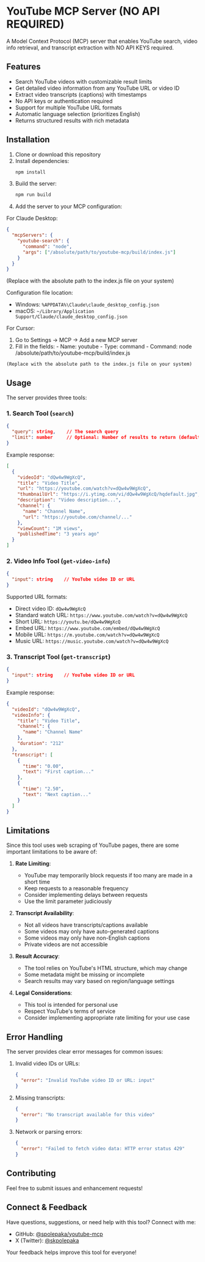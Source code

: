 # YouTube MCP Server (NO API REQUIRED)

A Model Context Protocol (MCP) server that enables YouTube search, video info retrieval, and transcript extraction with NO API KEYS required.

## Features

* Search YouTube videos with customizable result limits
* Get detailed video information from any YouTube URL or video ID
* Extract video transcripts (captions) with timestamps
* No API keys or authentication required
* Support for multiple YouTube URL formats
* Automatic language selection (prioritizes English)
* Returns structured results with rich metadata

## Installation

1. Clone or download this repository
2. Install dependencies:
   ```bash
   npm install
   ```
3. Build the server:
   ```bash
   npm run build
   ```
4. Add the server to your MCP configuration:

  For Claude Desktop:
  ```json
  {
    "mcpServers": {
      "youtube-search": {
        "command": "node",
        "args": ["/absolute/path/to/youtube-mcp/build/index.js"]
      }
    }
  }
  ```
  (Replace with the absolute path to the index.js file on your system)

  Configuration file location:
  - Windows: `%APPDATA%\Claude\claude_desktop_config.json`
  - macOS: `~/Library/Application Support/Claude/claude_desktop_config.json`

  For Cursor:
  1. Go to Settings → MCP → Add a new MCP server
  2. Fill in the fields:
    - Name: youtube
    - Type: command
    - Command: node /absolute/path/to/youtube-mcp/build/index.js
    
    (Replace with the absolute path to the index.js file on your system)

## Usage

The server provides three tools:

### 1. Search Tool (`search`)
```json
{
  "query": string,    // The search query
  "limit": number     // Optional: Number of results to return (default: 5, max: 10)
}
```

Example response:
```json
[
  {
    "videoId": "dQw4w9WgXcQ",
    "title": "Video Title",
    "url": "https://youtube.com/watch?v=dQw4w9WgXcQ",
    "thumbnailUrl": "https://i.ytimg.com/vi/dQw4w9WgXcQ/hqdefault.jpg",
    "description": "Video description...",
    "channel": {
      "name": "Channel Name",
      "url": "https://youtube.com/channel/..."
    },
    "viewCount": "1M views",
    "publishedTime": "3 years ago"
  }
]
```

### 2. Video Info Tool (`get-video-info`)
```json
{
  "input": string    // YouTube video ID or URL
}
```

Supported URL formats:
- Direct video ID: `dQw4w9WgXcQ`
- Standard watch URL: `https://www.youtube.com/watch?v=dQw4w9WgXcQ`
- Short URL: `https://youtu.be/dQw4w9WgXcQ`
- Embed URL: `https://www.youtube.com/embed/dQw4w9WgXcQ`
- Mobile URL: `https://m.youtube.com/watch?v=dQw4w9WgXcQ`
- Music URL: `https://music.youtube.com/watch?v=dQw4w9WgXcQ`

### 3. Transcript Tool (`get-transcript`)
```json
{
  "input": string    // YouTube video ID or URL
}
```

Example response:
```json
{
  "videoId": "dQw4w9WgXcQ",
  "videoInfo": {
    "title": "Video Title",
    "channel": {
      "name": "Channel Name"
    },
    "duration": "212"
  },
  "transcript": [
    {
      "time": "0.00",
      "text": "First caption..."
    },
    {
      "time": "2.50",
      "text": "Next caption..."
    }
  ]
}
```

## Limitations

Since this tool uses web scraping of YouTube pages, there are some important limitations to be aware of:

1. **Rate Limiting**:
   * YouTube may temporarily block requests if too many are made in a short time
   * Keep requests to a reasonable frequency
   * Consider implementing delays between requests
   * Use the limit parameter judiciously

2. **Transcript Availability**:
   * Not all videos have transcripts/captions available
   * Some videos may only have auto-generated captions
   * Some videos may only have non-English captions
   * Private videos are not accessible

3. **Result Accuracy**:
   * The tool relies on YouTube's HTML structure, which may change
   * Some metadata might be missing or incomplete
   * Search results may vary based on region/language settings

4. **Legal Considerations**:
   * This tool is intended for personal use
   * Respect YouTube's terms of service
   * Consider implementing appropriate rate limiting for your use case

## Error Handling

The server provides clear error messages for common issues:

1. Invalid video IDs or URLs:
   ```json
   {
     "error": "Invalid YouTube video ID or URL: input"
   }
   ```

2. Missing transcripts:
   ```json
   {
     "error": "No transcript available for this video"
   }
   ```

3. Network or parsing errors:
   ```json
   {
     "error": "Failed to fetch video data: HTTP error status 429"
   }
   ```

## Contributing

Feel free to submit issues and enhancement requests!

## Connect & Feedback

Have questions, suggestions, or need help with this tool? Connect with me:

- GitHub: [@spolepaka/youtube-mcp](https://github.com/spolepaka/youtube-mcp)
- X (Twitter): [@skpolepaka](https://x.com/skpolepaka)

Your feedback helps improve this tool for everyone!

